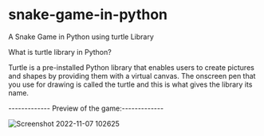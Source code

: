 # snake-game-in-python
A Snake Game in Python using turtle Library 

What is turtle library in Python? 

Turtle is a pre-installed Python library that enables users to create pictures and shapes by providing them with a virtual canvas.
The onscreen pen that you use for drawing is called the turtle and this is what gives the library its name.

------------- Preview of the game:-------------

![Screenshot 2022-11-07 102625](https://user-images.githubusercontent.com/99202913/200229553-5ce91827-064d-408f-be59-da8fc0a6d395.png)


